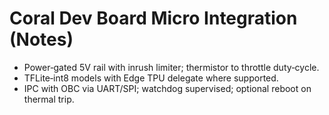 # Coral Dev Board Micro Integration (Notes)

- Power‑gated 5V rail with inrush limiter; thermistor to throttle duty‑cycle.
- TFLite‑int8 models with Edge TPU delegate where supported.
- IPC with OBC via UART/SPI; watchdog supervised; optional reboot on thermal trip.
